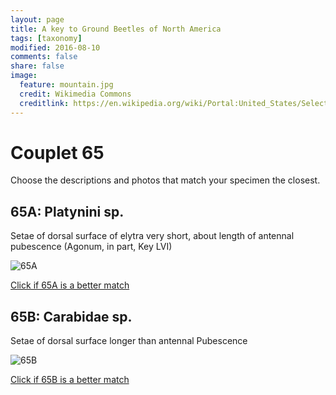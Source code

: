 ```yaml
---
layout: page
title: A key to Ground Beetles of North America
tags: [taxonomy]
modified: 2016-08-10
comments: false
share: false
image:
  feature: mountain.jpg
  credit: Wikimedia Commons
  creditlink: https://en.wikipedia.org/wiki/Portal:United_States/Selected_panorama#/media/File:Mount_Ellinor,_Mount_Washington_Panorama.jpg
---
```


# Couplet 65


Choose the descriptions and photos that match your specimen the closest. 

## 65A: Platynini sp. 

Setae of dorsal surface of elytra very short, about length of antennal pubescence (Agonum, in part, Key LVI)

![65A](//klevan.github.io/images/keyfigs/Key1_65_65A.png)

[Click if 65A is a better match](https://en.wikipedia.org/wiki/Platynini)


## 65B: Carabidae sp. 

Setae of dorsal surface longer than antennal Pubescence

![65B](//klevan.github.io/images/keyfigs/Key1_65_65B.png)

[Click if 65B is a better match](//klevan.github.io/dynamicTaxonomy/Key1_66)

